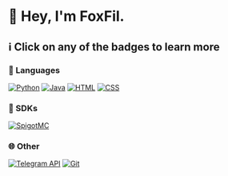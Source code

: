 # 🦊 Hey, I'm FoxFil.

## :information_source: Click on any of the badges to learn more

### :speech_balloon: Languages

[![Python](https://shields.io/badge/Python-9f7a00?style=for-the-badge&logoColor=white&logo=python)](https://python.org)
[![Java](<https://shields.io/badge/Java-3a75b0?style=for-the-badge&logoColor=white&logo=data%3Aimage%2Fpng%3Bbase64%2CiVBORw0KGgoAAAANSUhEUgAAADIAAAAyCAYAAAAeP4ixAAAACXBIWXMAAAsTAAALEwEAmpwYAAAE0UlEQVR4nN2ae4hVVRTGt5bWpGVTY2ZRjTpQaKUihNUfTRZmTu8HDT2oICR72R9jRllUUySR%2Bodl9A6rKdSCXlZUFFSGvewNPaeEXkipRFKW84vFfIfW3Z57vXfuubdz%2B%2BDAmbvPOXt%2Fe%2B%2B11rfWnhDqDGBc%2BD8AuATYIzQ6gJuBC0OjA3gPuD80MoDT6MeK0KgAxgHrRWRRaEQAY4Cv%2BBcnhEYDMAn4wZH4EtghNBKAE4FNjkQfMLPE87sBI0JeAAwCrge2Uohbo%2BcOAC4HngJ6gWuBISEPAJqA5WwLG%2BxgPTMdeNm1fQRMDHkBsBewJoXE68BwYCSwKmq7E9gp5AXACGBtCok3gF2BQyKj%2Fwu4LOQJwI7Aqykk3pEB27XO%2Fb4ZmBHyBuDSFBKf21ZS%2B41RW2fII4C3o4FusCDo2i12JFgb8grg54jIxa5tZ8WPBC%2BGvIJCT7XFBu%2FahgB%2Fu%2FbfzGZCHgFc4Qb6a0q7uV%2BP7pBHAM3R9poctbdHRH4HRoc8AjjdDfTRlPbHIjK3hbwCWOyCXWvU1gL86Ih8EfIKYLCthga6JKV9liOyPuQZ9JNZrOgdr8p%2Bjsiq0AgArgSeiH471Lnoqf%2Fl4IYDxwNzgaWS6yuVU0yOMz9LooAp7u8HtFJnlehjAnCHYpO57SWmqrMiYFviceAPtzU2Ahf54Ffk3SQHORW4D2gr8twuJudtpYALoiD7dSaZI%2FAh26JXgdBWaIquA4GxKjaM1P1EDW6mykHnaAVvAR5SgvWuxZpQ2Kcpgmdcf3OzILKM2uElYJ8i%2FU51z63IKgc%2FCXhE8tyLwHJhseV7JVr3Al3AcfbtEv0emymRlA4sURoPnALMU3zwVydwsgZiTmB0YisV9rPAEbmhFkQsSj8sN3pMDfP%2FDW4127LuYKjJCzdT36iMcyQwqsjqjdHqzJLnsvc%2FBY4qEVSfc31cnSkJV%2B5ZV4Y9JLNZCn2yl6GRPS513%2BnKnEQ0y%2FOBTxgYfgJ6LDD6JIv%2BONKjwt7zpgRqRiKF1N5ABzAHWAjcLcm%2BXALSonS3Yse0pCCR8p1hwDXyZmPrRkCdm0d6QfJ8u6VOO3IDzpMiqNiL1QSSLZuisudCicXEDXdJCa9UJcXHH4sn4%2Bs54BbgCMWMTt2bQR5O9Xg%2FzdMlKBUsK902z8pz%2BFx7jfZ8s4z1gwoH%2F5m80vTtDRR4sCp7AY6W3PYwQ2wq8vyeVgIFZsubLdDVLcl%2FtlawpYIx7C6F%2FUo1RMzTePTV05MAba56%2BVo1H5om%2BeFhs3Nd5lKh0P3OkOv%2B0xXzqsskFRt81cPjW8WJm6w8aoebsqlRxdyw8gsTjwebNFFuYh7uHmC1G3yCp4GDUlRF%2B0DINCmQrU45RisXmyM3XQq9Vu%2BKC3zuUNUcS0fFRKIP2WyfYeeAVojWcXM8i%2BVii4SjecXb5db3L9LvJMkWqx%2F3VEWiBDlTqfsqnW1XrDlTlwXE83XfofYJkueDyohd50o19Gk3LMrsWFsDb9Wx82y56eYMvtsqsvMV8ZPq%2FVYdoh6WCYESCthW4C7Z0MfKv5cphsxz1xyt0FWyActJntR7G1O23Zt6r6DAVxeImHkj%2B38s01w2k2%2FJFn6x4wapBLMru%2F9OEsUqJTYZdnxn22%2FYQAbwD0ShtPhilnUGAAAAAElFTkSuQmCC>)](https://www.java.com)
[![HTML](<https://shields.io/badge/HTML-f06529?style=for-the-badge&logoColor=white&logo=html5>)](https://html.spec.whatwg.org/multipage/)
[![CSS](<https://shields.io/badge/CSS-264de4?style=for-the-badge&logoColor=white&logo=css3>)](https://www.w3.org/TR/CSS/)

### :key: SDKs

[![SpigotMC](https://shields.io/badge/SpigotMC-2f3237?style=for-the-badge&logoColor=white&logo=data%3Aimage%2Fpng%3Bbase64%2CiVBORw0KGgoAAAANSUhEUgAAABAAAAAQCAMAAAAoLQ9TAAAADFBMVEUAAAAAAADu7u7%2F%2F%2F%2B4XSTDAAAAAXRSTlMAQObYZgAAAEBJREFUeNqFzIEGwFAMQ9Hcl%2F%2F%2F54mYtbB3QF0VBS99AC14BzCrYPsvgKOFcANJXpDGQ0v0nMuEUtDUPJ2je3gAdPIA4MoosrsAAAAASUVORK5CYII%3D)](https://spigotmc.org)

### :globe_with_meridians: Other

[![Telegram API](https://shields.io/badge/Telegram%20API-26A5E4?style=for-the-badge&logoColor=white&logo=telegram)](https://core.telegram.org)
[![Git](https://shields.io/badge/Git-F05032?style=for-the-badge&logoColor=white&logo=git)](https://git-scm.com)
